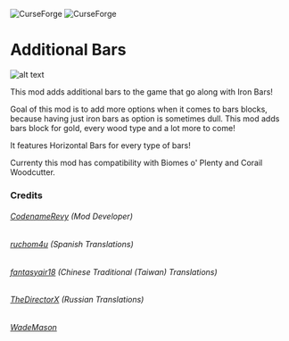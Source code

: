 ![CurseForge](http://cf.way2muchnoise.eu/full_additional-bars_downloads.svg)
![CurseForge](http://cf.way2muchnoise.eu/versions/additional-bars.svg)

# Additional Bars
![alt text](https://imgur.com/HWK2dOM.png)


This mod adds additional bars to the game that go along with Iron Bars!

Goal of this mod is to add more options when it comes to bars blocks, because having just iron bars as option is sometimes dull. This mod adds bars block for gold, every wood type and a lot more to come!

It features Horizontal Bars for every type of bars!

Currenty this mod has compatibility with Biomes o' Plenty and Corail Woodcutter.

### Credits
###### [CodenameRevy](https://github.com/CodenameRevy) (Mod Developer)
###### [ruchom4u](https://github.com/ruchom4u) (Spanish Translations)
###### [fantasyair18](https://github.com/fantasyair18) (Chinese Traditional (Taiwan) Translations)
###### [TheDirectorX](https://github.com/TheDirectorX) (Russian Translations)
###### [WadeMason](https://github.com/WadeMason)
